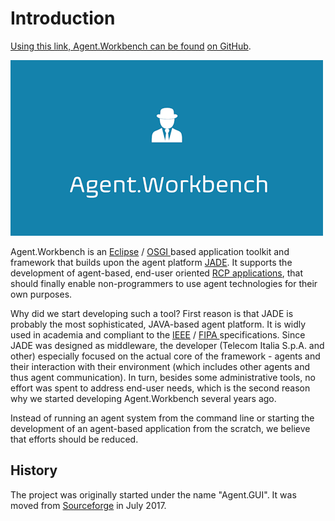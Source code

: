 # Introduction

[Using this link, Agent.Workbench can be found](https://github.com/EnFlexIT/AgentWorkbench) [on GitHub](https://github.com/EnFlexIT/AgentWorkbench).

![](.gitbook/assets/splash.png)

Agent.Workbench is an [Eclipse](https://www.eclipse.org/) / [OSGI ](https://www.osgi.org/)based application toolkit and framework that builds upon the agent platform [JADE](http://jade.tilab.com/). It supports the development of agent-based, end-user oriented [RCP applications](http://www.vogella.com/tutorials/EclipseRCP/article.html), that should finally enable non-programmers to use agent technologies for their own purposes.

Why did we start developing such a tool? First reason is that JADE is probably the most sophisticated, JAVA-based agent platform. It is widly used in academia and compliant to the [IEEE](https://www.ieee.org) / [FIPA ](http://www.fipa.org/)specifications. Since JADE was designed as middleware, the developer (Telecom Italia S.p.A. and other) especially focused on the actual core of the framework - agents and their interaction with their environment (which includes other agents and thus agent communication). In turn, besides some administrative tools, no effort was spent to address end-user needs, which is the second reason why we started developing Agent.Workbench several years ago.

Instead of running an agent system from the command line or starting the development of an agent-based application from the scratch, we believe that efforts should be reduced.

## History

The project was originally started under the name "Agent.GUI". It was moved from [Sourceforge](https://sourceforge.net/projects/agentgui/) in July 2017.
